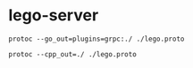 # lego-server

```
protoc --go_out=plugins=grpc:./ ./lego.proto
```

```
protoc --cpp_out=./ ./lego.proto
```